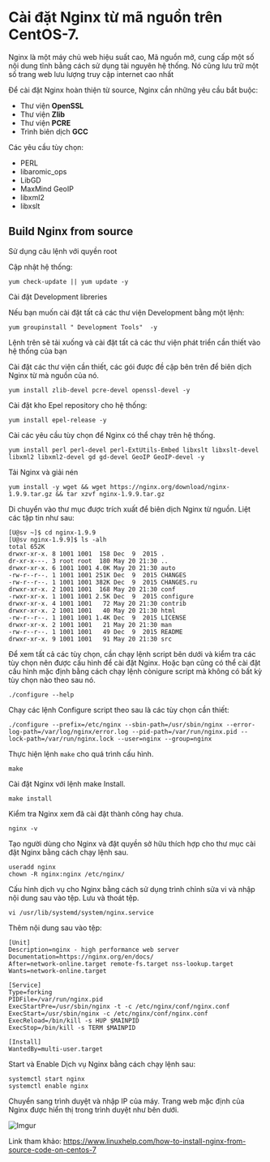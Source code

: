 # Cài đặt Nginx từ mã nguồn trên CentOS-7.

Nginx là một máy chủ web hiệu suất cao, Mã nguồn mở, cung cấp một số nội dung tĩnh bằng cách sử dụng tài nguyên hệ thống. Nó cũng lưu trữ một số trang web lưu lượng truy cập internet cao nhất

Để cài đặt Nginx hoàn thiện từ source, Nginx cần những yêu cầu bắt buộc:

* Thư viện **OpenSSL**
* Thư viện **Zlib**
* Thư viện **PCRE**
* Trình biên dịch **GCC**

Các yêu cầu tùy chọn:
* PERL
* libaromic_ops
* LibGD
* MaxMind GeoIP
* libxml2
* libxslt

## Build Nginx from source

Sử dụng câu lệnh với quyền root

Cập nhật hệ thống:

`yum check-update || yum update -y`

Cài đặt Development libreries

Nếu bạn muốn cài đặt tất cả các thư viện Development bằng một lệnh:

`yum groupinstall " Development Tools"  -y`

Lệnh trên sẽ tải xuống và cài đặt tất cả các thư viện phát triển cần thiết vào hệ thống của bạn

Cài đặt các thư viện cần thiết, các gói được đề cập bên trên để biên dịch Nginx từ mà nguồn của nó.

`yum install zlib-devel pcre-devel openssl-devel -y`

Cài đặt kho Epel repository cho hệ thống:

`yum install epel-release -y`

Cài các yêu cầu tùy chọn để Nginx có thể chạy trên hệ thống.

`yum install perl perl-devel perl-ExtUtils-Embed libxslt libxslt-devel libxml2 libxml2-devel gd gd-devel GeoIP GeoIP-devel -y`


Tải Nginx và giải nén

`yum install -y wget && wget https://nginx.org/download/nginx-1.9.9.tar.gz && tar xzvf nginx-1.9.9.tar.gz`

Di chuyển vào thư mục được trích xuất để biên dịch Nginx từ nguồn. Liệt các tập tin như sau:

```
[U@sv ~]$ cd nginx-1.9.9
[U@sv nginx-1.9.9]$ ls -alh
total 652K
drwxr-xr-x. 8 1001 1001  158 Dec  9  2015 .
dr-xr-x---. 3 root root  180 May 20 21:30 ..
drwxr-xr-x. 6 1001 1001 4.0K May 20 21:30 auto
-rw-r--r--. 1 1001 1001 251K Dec  9  2015 CHANGES
-rw-r--r--. 1 1001 1001 382K Dec  9  2015 CHANGES.ru
drwxr-xr-x. 2 1001 1001  168 May 20 21:30 conf
-rwxr-xr-x. 1 1001 1001 2.5K Dec  9  2015 configure
drwxr-xr-x. 4 1001 1001   72 May 20 21:30 contrib
drwxr-xr-x. 2 1001 1001   40 May 20 21:30 html
-rw-r--r--. 1 1001 1001 1.4K Dec  9  2015 LICENSE
drwxr-xr-x. 2 1001 1001   21 May 20 21:30 man
-rw-r--r--. 1 1001 1001   49 Dec  9  2015 README
drwxr-xr-x. 9 1001 1001   91 May 20 21:30 src
```


Để xem tất cả các tùy chọn, cần chạy lệnh script bên dưới và kiểm tra các tùy chọn nên được cấu hình để cài đặt Nginx. Hoặc bạn cũng có thể cài đặt cấu hình mặc định bằng cách chạy lệnh cònigure script mà không có bất kỳ tùy chọn nào theo sau nó.

`./configure --help`

Chạy các lệnh Configure script theo sau là các tùy chọn cần thiết:

`./configure --prefix=/etc/nginx --sbin-path=/usr/sbin/nginx --error-log-path=/var/log/nginx/error.log --pid-path=/var/run/nginx.pid --lock-path=/var/run/nginx.lock --user=nginx --group=nginx`

Thực hiện lệnh `make` cho quá trình cấu hình.

`make`

Cài đặt Nginx với lệnh make Install.

`make install`

Kiểm tra Nginx xem đã cài đặt thành công hay chưa.

`nginx -v`

Tạo người dùng cho Nginx và đặt quyền sở hữu thích hợp cho thư mục cài đặt Nginx bằng cách chạy lệnh sau.

```
useradd nginx
chown -R nginx:nginx /etc/nginx/
```

Cấu hình dịch vụ cho Nginx bằng cách sử dụng trình chỉnh sửa vi và nhập nội dung sau vào tệp. Lưu và thoát tệp.


`vi /usr/lib/systemd/system/nginx.service`

Thêm nội dung sau vào tệp:

```
[Unit]
Description=nginx - high performance web server
Documentation=https://nginx.org/en/docs/
After=network-online.target remote-fs.target nss-lookup.target
Wants=network-online.target

[Service]
Type=forking
PIDFile=/var/run/nginx.pid
ExecStartPre=/usr/sbin/nginx -t -c /etc/nginx/conf/nginx.conf
ExecStart=/usr/sbin/nginx -c /etc/nginx/conf/nginx.conf
ExecReload=/bin/kill -s HUP $MAINPID
ExecStop=/bin/kill -s TERM $MAINPID

[Install]
WantedBy=multi-user.target
```

Start và Enable Dịch vụ Nginx bằng cách chạy lệnh sau:

```
systemctl start nginx
systemctl enable nginx
```

Chuyển sang trình duyệt và nhập IP của máy. Trang web mặc định của Nginx được hiển thị trong trình duyệt như bên dưới.

![Imgur](https://i.imgur.com/aJVbSMY.png)


Link tham khảo: https://www.linuxhelp.com/how-to-install-nginx-from-source-code-on-centos-7